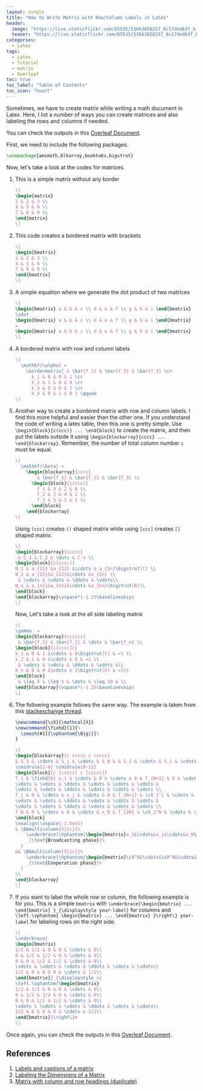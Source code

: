 ```yaml
---
layout: single
title: "How to Write Matrix with Row/Column Labels in Latex"
header:
  image: "https://live.staticflickr.com/65535/51663858257_8c17ded63f_b.jpg"
  teaser: "https://live.staticflickr.com/65535/51663858257_8c17ded63f_b.jpg"
categories:
  - Latex
tags:
  - Latex
  - Tutorial
  - matrix
  - Overleaf
toc: true
toc_label: "Table of Contents"
toc_icon: "heart"
---
```



Sometimes, we have to create matrix while writing a math document in Latex. Here, I list a number of ways you can create matrices and also labeling the rows and columns if needed.

You can check the outputs in this [Overleaf Document](https://www.overleaf.com/read/hygqjqwcnfxb).

First, we need to include the following packages.
```latex
\usepackage{amsmath,blkarray,booktabs,bigstrut}
```

Now, let's take a look at the codes for matrices.
1. This is a simple matrix without any border
	```latex
	\[
	\begin{matrix}
	1 & 2 & 3 \\
	4 & 5 & 6 \\
	7 & 8 & 9 \\
	\end{matrix}
	\]
	```

2. This code creates a bordered matrix with brackets
	```latex
	\[
	\begin{bmatrix}
	1 & 2 & 3 \\
	4 & 5 & 6 \\
	7 & 8 & 9 \\
	\end{bmatrix}
	\]
	```
	
3. A simple equation where we generate the dot product of two matrices
	```latex
	\[ 
	\begin{bmatrix} a & b & c \\ d & e & f \\ g & h & i \end{bmatrix} 
	\cdot 
	\begin{bmatrix} a & b & c \\ d & e & f \\ g & h & i \end{bmatrix} 
	= 
	\begin{bmatrix} a & b & c \\ d & e & f \\ g & h & i \end{bmatrix} 
	\]
	```
	
4. A bordered matrix with row and column labels
	```latex
	\[
	  \mathbf{\alpha} = 
	    \bordermatrix{ & \bar{f_1} & \bar{f_2} & \bar{f_3} \cr
	      k_1 & 0 & 0 & 1 \cr
	      k_2 & 1 & 0 & 0 \cr
	      k_3 & 0 & 0 & 1 \cr
	      k_4 & 0 & 1 & 0 } \qquad
	\]
	```
	
5. Another way to create a bordered matrix with row and column labels. I find this more helpful and easier than the other one. If you understand the code of writing a latex table, then this one is pretty simple. Use `\begin{block}{c(ccc)} ... \end{block}` to create the matrix, and then put the labels outside it using `\begin{blockarray}{cccc} ... \end{blockarray}`. Remember, the number of total column number `c` must be equal. 

	```latex
	\[
	  \mathbf{\beta} = 
	    \begin{blockarray}{cccc}
	        & \bar{f_1} & \bar{f_2} & \bar{f_3} \\
	      \begin{block}{c(ccc)}
	        f_1 & 3 & 2 & 0 \\
	        f_2 & 2 & 4 & 2 \\
	        f_3 & 5 & 3 & 1 \\
	      \end{block}
	    \end{blockarray}
	\]
	```

	Using `(ccc)` creates `()` shaped matrix while using `[ccc]` creates `[]` shaped matrix.
	
	```latex
	\[
	\begin{blockarray}{ccccc}
	 & C_1 & C_2 & \dots & C_n \\
	\begin{block}{c[cccc]}
	N_1 & a_{11} &a_{12} &\cdots & a_{1n}\bigstrut[t] \\
	N_2 & a_{21}&a_{22}&\cdots &a_{2n} \\
	 & \vdots & \vdots & \ddots & \vdots\\
	N_n & a_{n1}&a_{n2}&\cdots &a_{nn}\bigstrut[b]\\
	\end{block}
	\end{blockarray}\vspace*{-1.25\baselineskip}
	\]
	```

	Now, Let's take a look at the all side labeling matrix
	```latex
	\[
	\gamma  = 
	\begin{blockarray}{cccccc}
	 & \bar{f_1} & \bar{f_2} & \dots & \bar{f_n} \\
	\begin{block}{c[cccc]c}
	k_1 & 0 & 1 &\cdots & 0\bigstrut[t] & =1 \\
	k_2 & 1 & 0 &\cdots & 0 & =1 \\
	 & \vdots & \vdots & \ddots & \vdots &\\
	k_n & 0 & 0 &\cdots & 1\bigstrut[b] & =1\\
	\end{block}
	 & \leq 4 & \leq 5 & \dots & \leq 10 & \\
	\end{blockarray}\vspace*{-1.25\baselineskip}
	\]
	```

6. The following example follows the same way. The example is taken from this [stackexchange thread](https://tex.stackexchange.com/questions/388138/labels-and-captions-of-a-matrix).


	```latex
	\newcommand{\cX}{\mathcal{X}}
	\newcommand{\fixhd}[1]{%
	  \smash[#1]{\vphantom{\Big|}}%
	}
	```

	```latex
	\[
	\begin{blockarray}{c ccccc c ccccc}
	& S_1 & \cdots & S_j & \cdots & S_N & & S_1 & \cdots & S_i & \cdots & S_N \\
	\cmidrule{2-6} \cmidrule{8-12}
	\begin{block}{c [ccccc] c [ccccc]}
	T_1 & \fixhd{b} x_1 & \cdots & 0 & \cdots & 0 & T_{N+1} & 0 & \cdots & \cX_i^1 & \cdots & \cX_N^1 \\
	\vdots & \vdots & \ddots & \vdots & \cdots & \vdots &
	\vdots & \vdots & \ddots & \vdots & \cdots & \vdots \\
	T_j & 0 & \cdots & x_j & \cdots & 0 & T_{N+i} & \cX_1^i & \cdots & 0 & \cdots & \cX_N^i \\
	\vdots & \vdots & \ddots & \vdots & \cdots & \vdots &
	\vdots & \vdots & \ddots & \vdots & \cdots & \vdots \\
	T_N & 0 & \cdots & 0 & \cdots & x_N & T_{2N} & \cX_1^N & \cdots & \cX_i^N & \cdots & 0 \fixhd{t} \\
	\end{block}
	\noalign{\vspace{-1.5ex}}
	& \BAmulticolumn{5}{c}{%
	    \underbrace{\hphantom{\begin{bmatrix}x_1&\cdots&x_j&\cdots&x_N\end{bmatrix}}}%
	    _{\text{Broadcasting phase}}%
	  }
	&& \BAmulticolumn{5}{c}{%
	    \underbrace{\hphantom{\begin{bmatrix}\cX^N&\cdots&\cX^N&\cdots&\cX^N\end{bmatrix}}}%
	    _{\text{Cooperation phase}}%
	  }
	\\
	\end{blockarray}
	\]
	```
	
7. If you want to label the whole row or column, the following example is for you. This is a simple `bmatrix` with `\underbrace{\begin{bmatrix} ... \end{bmatrix} }_{\displaystyle your-label}` for columns and `\left.\vphantom{ \begin{bmatrix} ... \end{bmatrix} }\right\} your-label` for labeling rows on the right side.

	```latex
	\[
	\underbrace{
	\begin{bmatrix}
	1/2 & 1/2 & 0 & 0 & \cdots & 0\\
	0 & 1/2 & 1/2 & 0 & \cdots & 0\\
	0 & 0 & 1/2 & 1/2 & \cdots & 0\\
	\vdots & \vdots & \vdots & \ddots & \vdots & \vdots\\
	1/2 & 0 & 0 & 0 & \cdots & 1/2\\
	\end{bmatrix}}_{\displaystyle n}
	\left.\vphantom{\begin{bmatrix}
	1/2 & 1/2 & 0 & 0 & \cdots & 0\\
	0 & 1/2 & 1/2 & 0 & \cdots & 0\\
	0 & 0 & 1/2 & 1/2 & \cdots & 0\\
	\vdots & \vdots & \vdots & \ddots & \vdots & \vdots\\
	1/2 & 0 & 0 & 0 & \cdots & 1/2\\
	\end{bmatrix}}\right\}m
	\]
	```

Once again, you can check the outputs in this [Overleaf Document](https://www.overleaf.com/read/hygqjqwcnfxb).



## References
1. [Labels and captions of a matrix](https://tex.stackexchange.com/questions/388138/labels-and-captions-of-a-matrix)
2. [Labeling the Dimensions of a Matrix](https://tex.stackexchange.com/questions/416635/labeling-the-dimensions-of-a-matrix)
3. [Matrix with column and row headings (duplicate)](https://tex.stackexchange.com/questions/423621/matrix-with-column-and-row-headings)
<!--stackedit_data:
eyJoaXN0b3J5IjpbMTE5MjM5Mzg3NSwxODEwMzA2MzgsMTk4Mz
EzNDU3OCwtMTA0MDQyNjA0Niw4NjM3MDg0MTFdfQ==
-->